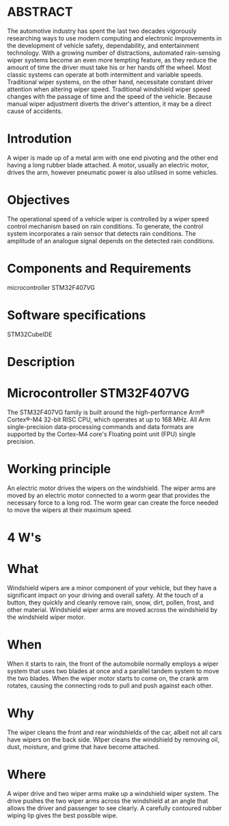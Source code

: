 # ABSTRACT
   The automotive industry has spent the last two decades vigorously researching ways to use modern computing and electronic improvements in the development of vehicle  safety, dependability, and entertainment technology. With a growing number of distractions, automated rain-sensing wiper systems become an even more tempting feature, as they reduce the amount of time the driver must take his or her hands off the wheel. Most classic systems can operate at both intermittent and variable speeds. Traditional wiper systems, on the other hand, necessitate constant driver attention when altering wiper speed. Traditional windshield wiper speed changes with the passage of time and the speed of the vehicle. Because manual wiper adjustment diverts the driver's attention, it may be a direct cause of accidents.
   
# Introdution
  A wiper is made up of a metal arm with one end pivoting and the other end having a long rubber blade attached. A motor, usually an electric motor, drives the arm, however pneumatic power is also utilised in some vehicles.
  
# Objectives
  The operational speed of a vehicle wiper is controlled by a wiper speed control mechanism based on rain conditions. To generate, the control system incorporates a rain sensor that detects rain conditions. The amplitude of an analogue signal depends on the detected rain conditions.

# Components and Requirements
   microcontroller STM32F407VG
  
# Software specifications
  STM32CubeIDE
  
# Description
  
# Microcontroller STM32F407VG
  The STM32F407VG family is built around the high-performance Arm® Cortex®-M4 32-bit RISC CPU, which operates at up to 168 MHz. All Arm single-precision data-processing commands and data formats are supported by the Cortex-M4 core's Floating point unit (FPU) single precision.
  
# Working principle
  An electric motor drives the wipers on the windshield. The wiper arms are moved by an electric motor connected to a worm gear that provides the necessary force to a long rod. The worm gear can create the force needed to move the wipers at their maximum speed.
  
# 4 W's 
# What
  Windshield wipers are a minor component of your vehicle, but they have a significant impact on your driving and overall safety. At the touch of a button, they quickly and cleanly remove rain, snow, dirt, pollen, frost, and other material. Windshield wiper arms are moved across the windshield by the windshield wiper motor.
  
# When 
  When it starts to rain, the front of the automobile normally employs a wiper system that uses two blades at once and a parallel tandem system to move the two blades. When the wiper motor starts to come on, the crank arm rotates, causing the connecting rods to pull and push against each other.

# Why
  The wiper cleans the front and rear windshields of the car, albeit not all cars have wipers on the back side. WIper cleans the windshield by removing oil, dust, moisture, and grime that have become attached.
  
# Where
  A wiper drive and two wiper arms make up a windshield wiper system. The drive pushes the two wiper arms across the windshield at an angle that allows the driver and passenger to see clearly. A carefully contoured rubber wiping lip gives the best possible wipe.

  

